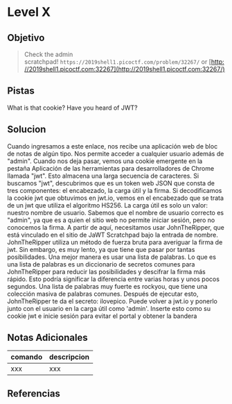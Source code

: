 # Level X
## Objetivo
> Check the admin scratchpad! `https://2019shell1.picoctf.com/problem/32267/` or [http://2019shell1.picoctf.com:32267](http://2019shell1.picoctf.com:32267/)
## Pistas
What is that cookie? Have you heard of JWT?
## Solucion
Cuando ingresamos a este enlace, nos recibe una aplicación web de bloc de notas de algún tipo. Nos permite acceder a cualquier usuario además de "admin". Cuando nos deja pasar, vemos una cookie emergente en la pestaña Aplicación de las herramientas para desarrolladores de Chrome llamada "jwt". Esto almacena una larga secuencia de caracteres. Si buscamos "jwt", descubrimos que es un token web JSON que consta de tres componentes: el encabezado, la carga útil y la firma. Si decodificamos la cookie jwt que obtuvimos en jwt.io, vemos en el encabezado que se trata de un jwt que utiliza el algoritmo HS256. La carga útil es solo un valor: nuestro nombre de usuario. Sabemos que el nombre de usuario correcto es "admin", ya que es a quien el sitio web no permite iniciar sesión, pero no conocemos la firma. A partir de aquí, necesitamos usar JohnTheRipper, que está vinculado en el sitio de JaWT Scratchpad bajo la entrada de nombre. JohnTheRipper utiliza un método de fuerza bruta para averiguar la firma de jwt. Sin embargo, es muy lento, ya que tiene que pasar por tantas posibilidades. Una mejor manera es usar una lista de palabras. Lo que es una lista de palabras es un diccionario de secretos comunes para JohnTheRipper para reducir las posibilidades y descifrar la firma más rápido. Esto podría significar la diferencia entre varias horas y unos pocos segundos. Una lista de palabras muy fuerte es rockyou, que tiene una colección masiva de palabras comunes. Después de ejecutar esto, JohnTheRipper te da el secreto: ilovepico. Puede volver a jwt.io y ponerlo junto con el usuario en la carga útil como 'admin'. Inserte esto como su cookie jwt e inicie sesión para evitar el portal y obtener la bandera
## Notas Adicionales
|comando|descripcion|
|-------|-----------|
|xxx|xxx|
## Referencias
